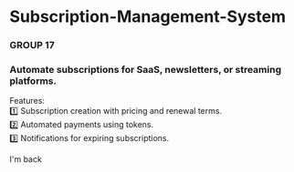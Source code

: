 # Subscription-Management-System
<h3>GROUP 17</h3>
<h3>Automate subscriptions for SaaS, newsletters, or streaming platforms.</h3>

<p>
Features:
  <br/>
1️⃣ Subscription creation with pricing and renewal terms.
    <br/>
2️⃣ Automated payments using tokens.
    <br/>
3️⃣ Notifications for expiring subscriptions.


I'm back

